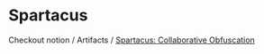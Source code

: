 # Spartacus
Checkout notion / Artifacts / [Spartacus: Collaborative Obfuscation](https://www.notion.so/Spartacus-Collaborative-Obfuscation-5d433c6ddc9140ee903b42217d15e56c)